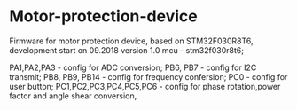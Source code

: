 # Motor-protection-device
Firmware for motor protection device, based on STM32F030R8T6, development start on 09.2018
version 1.0 mcu - stm32f030r8t6;

PA1,PA2,PA3 			- config for ADC conversion;
PB6, PB7 				- config for I2C transmit; <demo>
PB8, PB9, PB14			- config for frequency confersion;
PC0						- config for user button;  <demo>
PC1,PC2,PC3,PC4,PC5,PC6 - config for phase rotation,power factor and angle shear conversion,

